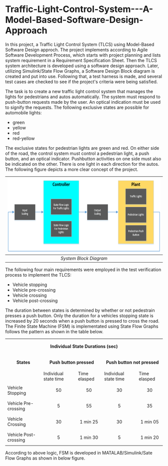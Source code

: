 # Traffic-Light-Control-System---A-Model-Based-Software-Design-Approach
In this project, a Traffic Light Control System (TLCS) using Model-Based Software Design approch. The project implements according to Agile Software Development Process, which starts with project planning and lists system requirement in a Requirement Specification Sheet. Then the TLCS system architecture is developed using a software design approach. Later, utilizing Simulink/State Flow Graphs, a Software Design Block diagram is created and put into use. Following that, a test harness is made, and several test cases are checked to see if the project's criteria were being satisfied.

The task is to create a new traffic light control system that manages the lights for pedestrians and autos automatically. The system must respond to push-button requests made by the user. An optical indication must be used to signify the requests. The following exclusive states are possible for automobile lights:

- green
- yellow
- red
- red-yellow

The exclusive states for pedestrian lights are green and red. On either side of the road, the control system must control a pedestrian light, a push button, and an optical indicator. Pushbutton activities on one side must also be indicated on the other. There is one light in each direction for the autos. The following figure depicts a more clear concept of the project.

 | <img src="./Images/System Block Diagram.PNG"> |
 |:--:| 
 | *System Block Diagram* |
 
 The following four main requirements were employed in the test verification process to implement the TLCS:
 
- Vehicle stopping
- Vehicle pre-crossing
- Vehicle crossing
- Vehicle post-crossing

The duration between states is determined by whether or not pedestrain presses a push button. Only the duration for a vehicles stopping state is increased by 20 seconds when a push button is pressed to cross the road. The Finite State Machine (FSM) is implementated using State Flow Graphs follows the pattern as shown in the table below.

<table>
  
   <tr>
    <td colspan="5"><p align="center"><strong>Individual State Durations (sec) </strong></p> </td>
  </tr>
  
  <tr>
    <td rowspan="1"><p align="center"><b> States </p></b></td>
    <td colspan="2"><p align="center"><b> Push button pressed </p></b> </td>
    <td colspan="2"><p align="center"><b> Push button not pressed </p></b></td>
  </tr>
  
  <tr>
    <td></td>
    <td>Individual state time</td>
    <td>Time elasped</td>
    <td>Individual state time</td>
    <td>Time elasped</td>
  </tr>
  
  
   <tr>
    <td>Vehicle Stopping</td>
    <td><p align="center">50</p></td>
    <td><p align="center">50</p></td>
    <td><p align="center">30</p></td>
    <td><p align="center">30</p></td>
  </tr>
     <tr>
    <td>Vehicle Pre-crossing</td>
    <td><p align="center">5</p></td>
    <td><p align="center">55</p></td>
    <td><p align="center">5</p></td>
    <td><p align="center">35</p></td>
  </tr>
     <tr>
    <td>Vehicle Crossing</td>
    <td><p align="center">30</p></td>
    <td><p align="center">1 min 25</p></td>
    <td><p align="center">30</p></td>
    <td><p align="center">1 min 05</p></td>
  </tr>
     <tr>
    <td>Vehicle Post-crossing</td>
    <td><p align="center">5</p></td>
    <td><p align="center">1 min 30</p></td>
    <td><p align="center">5</p></td>
    <td><p align="center">1 min 20</p></td>
  </tr>
</table>

According to above logic, FSM is developed in MATALAB/Simulink/Sate Flow Graphs as shown in below figure.
